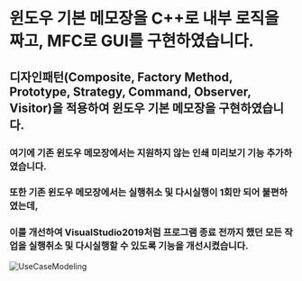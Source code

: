 # 윈도우 기본 메모장을 C++로 내부 로직을 짜고, MFC로 GUI를 구현하였습니다.
## 디자인패턴(Composite, Factory Method, Prototype, Strategy, Command, Observer, Visitor)을 적용하여 윈도우 기본 메모장을 구현하였습니다.
### 여기에 기존 윈도우 메모장에서는 지원하지 않는 인쇄 미리보기 기능 추가하였습니다.
### 또한 기존 윈도우 메모장에서는 실행취소 및 다시실행이 1회만 되어 불편하였는데,
### 이를 개선하여 VisualStudio2019처럼 프로그램 종료 전까지 했던 모든 작업을 실행취소 및 다시실행할 수 있도록 기능을 개선시켰습니다.

![UseCaseModeling](C:/Users/injae/CPlusPlus-WindowNotepad/UseCaseModeling.JPG)
